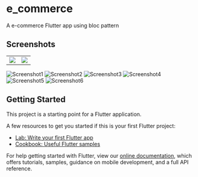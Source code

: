 # e_commerce

A e-commerce Flutter app using bloc  pattern

## Screenshots

<table>
  <td>
   <img src="https://user-images.githubusercontent.com/93277108/144800958-8c9f8536-6523-4c5a-b250-dd6a8b7ea21b.png">
  </td>
  <td>
   <img src="https://user-images.githubusercontent.com/93277108/144800978-e96b13b8-dba3-449c-b50a-e8d04c852d30.png">
  </td>
  
  
</table>


![Screenshot1](https://user-images.githubusercontent.com/93277108/144800958-8c9f8536-6523-4c5a-b250-dd6a8b7ea21b.png)
![Screenshot2](https://user-images.githubusercontent.com/93277108/144800978-e96b13b8-dba3-449c-b50a-e8d04c852d30.png)
![Screenshot3](https://user-images.githubusercontent.com/93277108/144800993-c762be37-104a-4556-99f7-5ea7bcb8698f.png)
![Screenshot4](https://user-images.githubusercontent.com/93277108/144801002-942f2030-888b-4306-9c1b-91f2d00abf04.png)
![Screenshot5](https://user-images.githubusercontent.com/93277108/144801012-3551f21d-7115-454f-8c1c-0b3423c7ee9f.png)
![Screenshot6](https://user-images.githubusercontent.com/93277108/144801026-81921868-eb91-4149-a77e-a7095513dc33.png)

## Getting Started

This project is a starting point for a Flutter application.

A few resources to get you started if this is your first Flutter project:

- [Lab: Write your first Flutter app](https://flutter.dev/docs/get-started/codelab)
- [Cookbook: Useful Flutter samples](https://flutter.dev/docs/cookbook)

For help getting started with Flutter, view our
[online documentation](https://flutter.dev/docs), which offers tutorials,
samples, guidance on mobile development, and a full API reference.
